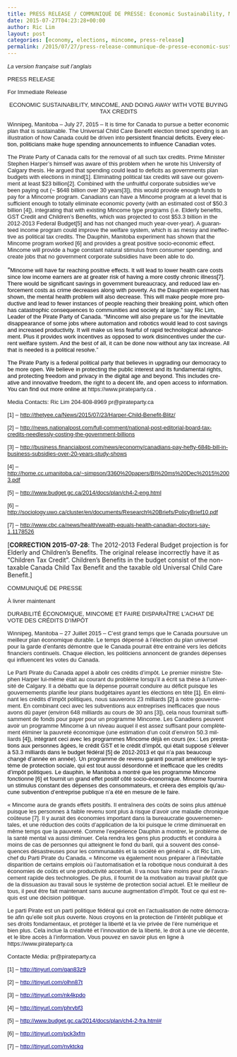 ```yaml
---
title: PRESS RELEASE / COMMUNIQUÉ DE PRESSE: Economic Sustainability, Mincome, and Doing Away with Vote Buying Tax Credits / Durabilité Économique, Mincome Et Faire Disparaître L’achat De Vote Des Crédits D’impôt
date: 2015-07-27T04:23:28+00:00
author: Ric Lim
layout: post
categories: [economy, elections, mincome, press-release]
permalink: /2015/07/27/press-release-communique-de-presse-economic-sustainability-mincome-and-doing-away-with-vote-buying-tax-credits-durabilite-economique-mincome-et-faire-disparaitre-lachat-de-vote-des-cr/
---
```

<p class="western" lang="en-US">
  <span style="font-family: Verdana,sans-serif;" face="Verdana, sans-serif"><span style="font-size: small;" size="2"><i>La version française suit l&#8217;anglais<br /> </i></span></span>
</p>

<p class="western" lang="en-US">
  <span style="font-family: Verdana,sans-serif;" face="Verdana, sans-serif"><span style="font-size: small;" size="2">PRESS RELEASE</span></span>
</p>

<p class="western" lang="en-US">
  <span style="font-family: Verdana,sans-serif;" face="Verdana, sans-serif"><span style="font-size: small;" size="2">For Immediate Release</span></span>
</p>

<p class="western" align="CENTER" lang="en-US">
  <span style="font-family: Verdana,sans-serif;" face="Verdana, sans-serif"><span style="font-size: small;" size="2">ECONOMIC SUSTAINABILITY, MINCOME, AND DOING AWAY WITH VOTE BUYING TAX CREDITS</span></span>
</p>

<p class="western" lang="en-US">
  <span style="font-family: Verdana,sans-serif;" face="Verdana, sans-serif"><span style="font-size: small;" size="2">Winnipeg, Manitoba – July 27, 2015 – It is time for Canada to pursue a better economic plan that is sustainable. The Universal Child Care Benefit election timed spending is an illustration of how Canada could be driven into<span style="color: #ff3333;" color="#ff3333"> </span><span style="color: #000000;" color="#000000"> persistent financial deficits. Every election, politicians make huge spending announcements to influence Canadian votes. </span></span></span>
</p>

<p class="western" lang="en-US">
  <span style="font-family: Verdana,sans-serif;" face="Verdana, sans-serif"><span style="font-size: small;" size="2">The Pirate Party of Canada calls for the removal of all such tax credits. Prime Minister Stephen Harper&#8217;s himself was aware of this problem when he wrote his University of Calgary thesis. He argued that spending could lead to deficits as governments plan budgets with elections in mind[1]. Eliminating political tax credits will save our government at least $23 billion[2]. Combined with the unfruitful corporate subsidies we&#8217;ve been paying out (~ $648 billion over 30 years[3]), this would provide enough funds to pay for a Mincome program. Canadians can have a Mincome program at a level that is sufficient enough to totally eliminate economic poverty (with an estimated cost of $50.3 billion [4]), integrating that with existing Mincome type programs (i.e. Elderly benefits, GST Credit and Children&#8217;s Benefits, which was projected to cost $53.3 billion in the 2012-2013 Federal Budget[5] and has not changed much year-over-year). A guaranteed income program could improve the welfare system, which is as messy and ineffective as political tax credits. The Dauphin, Manitoba experiment has shown that the Mincome program worked [6] and provides a great positive socio-economic effect. Mincome will provide a huge constant natural stimulus from consumer spending, and create jobs that no government corporate subsidies have been able to do. </span></span>
</p>

<p class="western" lang="en-US">
  <span style="color: #000000;" color="#000000">“</span><span style="font-family: Verdana,sans-serif;" face="Verdana, sans-serif"><span style="font-size: small;" size="2"><span style="color: #000000;" color="#000000">Mincome will have far reaching positive effects. It will lead to lower health care costs since low income earners are at greater risk of having a more costly chronic illness[7]. There would be significant savings in government bureaucracy, and reduced law enforcement costs as crime decreases along with poverty. As the Dauphin experiment has shown, the mental health problem will also decrease. This will make people more productive and lead to fewer instances of people reaching their breaking point, which often has catastrophic consequences to communities and society at large.” say Ric Lim, Leader of the Pirate Party of Canada. “Mincome will also prepare us for the inevitable disappearance of some jobs where automation and robotics would lead to cost savings and increased productivity. It will make us less fearful of rapid technological advancement. Plus it provides work incentives as opposed to work disincentives under the current welfare system. And the best of all, it can be done now without any tax increase. All that is needed is a political resolve.</span>”</span></span>
</p>

<p class="western" lang="en-US">
  <span style="font-family: Verdana,sans-serif;" face="Verdana, sans-serif"><span style="font-size: small;" size="2"><span style="color: #000000;" color="#000000">The Pirate Party is a federal political party that believes in upgrading our democracy to be more open. We believe in protecting the public interest and its fundamental rights, and protecting freedom and privacy in the digital age and beyond. This includes creative and innovative freedom, the right to a decent life, and open access to information. You can find out more online at</span> https://www.pirateparty.ca .</span></span>
</p>

<p class="western" lang="en-US">
  <span style="font-family: Verdana,sans-serif;" face="Verdana, sans-serif"><span style="font-size: small;" size="2"><span>Media Contacts: Ric Lim 204-808-8969 pr@pirateparty.ca </span></span></span>
</p>

<p class="western" lang="en-US">
  <span style="font-family: Verdana,sans-serif;" face="Verdana, sans-serif"><span style="font-size: small;" size="2">[1] &#8211; </span></span><span style="color: #000080;" color="#000080"><span lang="zxx"><u><a class="western" href="http://thetyee.ca/News/2015/07/23/Harper-Child-Benefit-Blitz/"><span style="font-family: Verdana,sans-serif;" face="Verdana, sans-serif"><span style="font-size: small;" size="2">http://thetyee.ca/News/2015/07/23/Harper-Child-Benefit-Blitz/</span></span></a></u></span></span>
</p>

<p class="western" lang="en-US">
  <span style="font-family: Verdana,sans-serif;" face="Verdana, sans-serif"><span style="font-size: small;" size="2">[2] &#8211; </span></span><span style="color: #000080;" color="#000080"><span lang="zxx"><u><a class="western" href="http://news.nationalpost.com/full-comment/national-post-editorial-board-tax-credits-needlessly-costing-the-government-billions"><span style="font-family: Verdana,sans-serif;" face="Verdana, sans-serif"><span style="font-size: small;" size="2">http://news.nationalpost.com/full-comment/national-post-editorial-board-tax-credits-needlessly-costing-the-government-billions</span></span></a></u></span></span>
</p>

<p class="western" lang="en-US">
  <span style="font-family: Verdana,sans-serif;" face="Verdana, sans-serif"><span style="font-size: small;" size="2">[3] – </span></span><span style="color: #000080;" color="#000080"><span lang="zxx"><u><a class="western" href="http://business.financialpost.com/news/economy/canadians-pay-hefty-684b-bill-in-business-subsidies-over-20-years-study-shows"><span style="font-family: Verdana,sans-serif;" face="Verdana, sans-serif"><span style="font-size: small;" size="2">http://business.financialpost.com/news/economy/canadians-pay-hefty-684b-bill-in-business-subsidies-over-20-years-study-shows</span></span></a></u></span></span><span style="font-family: Verdana,sans-serif;" face="Verdana, sans-serif"><span style="font-size: small;" size="2"> </span></span>
</p>

<p class="western" lang="en-US">
  <span style="font-family: Verdana,sans-serif;" face="Verdana, sans-serif"><span style="font-size: small;" size="2">[4] – </span></span><span style="color: #000080;" color="#000080"><span lang="zxx"><u><a class="western" href="http://home.cc.umanitoba.ca/~simpson/3360%20papers/BI%20ms%20Dec%2015%2003.pdf"><span style="font-family: Verdana,sans-serif;" face="Verdana, sans-serif"><span style="font-size: small;" size="2">http://home.cc.umanitoba.ca/~simpson/3360%20papers/BI%20ms%20Dec%2015%2003.pdf</span></span></a></u></span></span>
</p>

<p class="western" lang="en-US">
  <span style="font-family: Verdana,sans-serif;" face="Verdana, sans-serif"><span style="font-size: small;" size="2">[5] &#8211; </span></span><span style="color: #000080;" color="#000080"><span lang="zxx"><u><a class="western" href="http://www.budget.gc.ca/2014/docs/plan/ch4-2-eng.html"><span style="font-family: Verdana,sans-serif;" face="Verdana, sans-serif"><span style="font-size: small;" size="2">http://www.budget.gc.ca/2014/docs/plan/ch4-2-eng.html</span></span></a></u></span></span><span style="font-family: Verdana,sans-serif;" face="Verdana, sans-serif"><span style="font-size: small;" size="2"> </span></span>
</p>

<p class="western" lang="en-US">
  <span style="font-family: Verdana,sans-serif;" face="Verdana, sans-serif"><span style="font-size: small;" size="2">[6] – </span></span><span style="color: #000080;" color="#000080"><span lang="zxx"><u><a class="western" href="http://sociology.uwo.ca/cluster/en/documents/Research%20Briefs/PolicyBrief10.pdf"><span style="font-family: Verdana,sans-serif;" face="Verdana, sans-serif"><span style="font-size: small;" size="2">http://sociology.uwo.ca/cluster/en/documents/Research%20Briefs/PolicyBrief10.pdf</span></span></a></u></span></span>
</p>

<p class="western" lang="en-US">
  <span style="font-family: Verdana,sans-serif;" face="Verdana, sans-serif"><span style="font-size: small;" size="2">[7] – <span style="color: #000080;" color="#000080"><span lang="zxx"><u><a class="western" href="http://www.cbc.ca/news/health/wealth-equals-health-canadian-doctors-say-1.1178526">http://www.cbc.ca/news/health/wealth-equals-health-canadian-doctors-say-1.1178526</a></u></span></span></span></span>
</p>

<p class="western" lang="en-US">
  [<strong>CORRECTION 2015-07-28</strong>: The 2012-2013 Federal Budget projection is for Elderly and Children&#8217;s Benefits. The original release incorrectly have it as &#8220;Children Tax Credit&#8221;. Children&#8217;s Benefits in the budget consist of the non-taxable Canada Child Tax Benefit and the taxable old Universal Child Care Benefit.]
</p>

<p lang="fr-CA">
  <span style="font-family: Verdana,sans-serif;" face="Verdana, sans-serif"><span style="font-size: small;" size="2">COMMUNIQUÉ DE PRESSE</span></span>
</p>

<p lang="fr-CA">
  <span style="font-family: Verdana,sans-serif;" face="Verdana, sans-serif"><span style="font-size: small;" size="2">À livrer maintenant</span></span>
</p>

<p lang="fr-CA">
  <span style="font-family: Verdana,sans-serif;" face="Verdana, sans-serif"><span style="font-size: small;" size="2">DURABILITÉ ÉCONOMIQUE, MINCOME ET FAIRE DISPARAÎTRE L’ACHAT DE VOTE DES CRÉDITS D’IMPÔT</span></span>
</p>

<p lang="fr-CA">
  <span style="font-family: Verdana,sans-serif;" face="Verdana, sans-serif"><span style="font-size: small;" size="2">Winnipeg, Manitoba – 27 Juillet 2015 – C’est grand temps que le Canada poursuive un meilleur plan économique durable. Le temps dépensé à l’élection du plan universel pour la garde d’enfants démontre que le Canada pourrait être entrainé vers les déficits financiers continuels. Chaque élection, les politiciens annoncent de grandes dépenses qui influencent les votes du Canada.</span></span>
</p>

<p lang="fr-CA">
  <span style="font-family: Verdana,sans-serif;" face="Verdana, sans-serif"><span style="font-size: small;" size="2">Le Parti Pirate du Canada appel à abolir ces crédits d’impôt. Le premier ministre Stephen Harper lui-même était au courant du problème lorsqu’il a écrit sa thèse à l’université de Calgary. Il a débattu que la dépense pourrait conduire au déficit puisque les gouvernements planifie leur plans budgétaires ayant les élections en tête <span style="color: #000000;" color="#000000">[1]. </span>En éliminant les crédits d’impôt politiques, nous sauverons 23 milliards <span style="color: #000000;" color="#000000">[2]</span> à notre gouvernement. En combinant ceci avec les subventions aux entreprises inefficaces que nous avons dû payer (environ 648 milliards au cours de 30 ans [3]), cela nous fournirait suffisamment de fonds pour payer pour un programme Mincome. Les Canadiens peuvent avoir un programme Mincome à un niveau auquel il est assez suffisant pour complètement éliminer la pauvreté économique (une estimation d’un coût d’environ 50.3 milliards<span style="color: #000000;" color="#000000"> [4]), intégrant ceci avec les programmes Mincome déjà en cours (ex.: Les prestations aux personnes âgées, le crédit GST et le crédit d’impôt, qui était supposé s’élever à 53.3 milliards dans le budget fédéral [5] de 2012-2013 et qui n’a pas beaucoup changé d’année en année). Un programme de revenu garanti pourrait améliorer le système de protection sociale, qui est tout aussi désordonné et inefficace que les crédits d’impôt politiques. Le dauphin, le Manitoba a montré que les programme Mincome fonctionne [6] et fournit un grand effet positif côté socio-économique. Mincome fournira un stimulus constant des dépenses des consommateurs, et créera des emplois qu’aucune subvention d’entreprise publique n’a été en mesure de le faire.</span></span></span>
</p>

<p lang="fr-CA">
  <span style="font-family: Verdana,sans-serif;" face="Verdana, sans-serif"><span style="font-size: small;" size="2">« Mincome aura de grands effets positifs. Il entraînera des coûts de soins plus atténué puisque les personnes à faible revenu sont plus à risque d’avoir une maladie chronique coûteuse [7]. Il y aurait des économies important dans la bureaucratie gouvernementales, et une réduction des coûts d’application de la loi puisque le crime diminuerait en même temps que la pauvreté. Comme l’expérience Dauphin a montrer, le problème de la santé mental va aussi diminuer. Cela rendra les gens plus productifs et conduira à moins de cas de personnes qui atteignent le fond du baril, qui a souvent des conséquences désastreuses pour les communautés et la société en général », dit Ric Lim, chef du Parti Pirate du Canada. « Mincome va également nous préparer à l’inévitable disparition de certains emplois où l’automatisation et la robotique nous conduirait à des économies de coûts et une productivité accentué. Il va nous faire moins peur de l’avancement rapide des technologies. De plus, il fournit de la motivation au travail plutôt que de la dissuasion au travail sous le système de protection social actuel. Et le meilleur de tous, il peut être fait maintenant sans aucune augmentation d’impôt. Tout ce qui est requis est une décision politique.</span></span>
</p>

<p lang="fr-CA">
  <span style="font-family: Verdana,sans-serif;" face="Verdana, sans-serif"><span style="font-size: small;" size="2">Le parti Pirate est un parti politique fédéral qui croit en l’actualisation de notre démocratie afin qu’elle soit plus ouverte. Nous croyons en la protection de l’intérêt publique et ses droits fondamentaux, et protéger la liberté et la vie privée de l’ère numérique et bien plus. Cela inclue la créativité et l’innovation de la liberté, le droit à une vie décente, et le libre accès à l’information. Vous pouvez en savoir plus en ligne à https://www.pirateparty.ca</span></span>
</p>

<p class="western" lang="en-US">
  <span style="font-family: Verdana,sans-serif;" face="Verdana, sans-serif"><span style="font-size: small;" size="2"><span>Contacte Média: pr@pirateparty.ca </span></span></span>
</p>

<p class="western" lang="en-US">
  <span style="font-family: Verdana,sans-serif;" face="Verdana, sans-serif"><span style="font-size: small;" size="2">[1] &#8211; </span></span><span style="color: #000080;" color="#000080"><span lang="zxx"><u><span style="font-family: Verdana,sans-serif;" face="Verdana, sans-serif"><span style="font-size: small;" size="2">http://tinyurl.com/qan83z9</span></span></u></span></span>
</p>

<p class="western" lang="en-US">
  <span style="font-family: Verdana,sans-serif;" face="Verdana, sans-serif"><span style="font-size: small;" size="2">[2] &#8211; </span></span><span style="color: #000080;" color="#000080"><span lang="zxx"><u><span style="font-family: Verdana,sans-serif;" face="Verdana, sans-serif"><span style="font-size: small;" size="2">http://tinyurl.com/olhn87t</span></span></u></span></span>
</p>

<p class="western" lang="en-US">
  <span style="font-family: Verdana,sans-serif;" face="Verdana, sans-serif"><span style="font-size: small;" size="2">[3] – </span></span><span style="color: #000080;" color="#000080"><span lang="zxx"><u><span style="font-family: Verdana,sans-serif;" face="Verdana, sans-serif"><span style="font-size: small;" size="2">http://tinyurl.com/nk4kpdo</span></span></u></span></span><span style="font-family: Verdana,sans-serif;" face="Verdana, sans-serif"><span style="font-size: small;" size="2"> </span></span>
</p>

<p class="western" lang="en-US">
  <span style="font-family: Verdana,sans-serif;" face="Verdana, sans-serif"><span style="font-size: small;" size="2">[4] – </span></span><span style="color: #000080;" color="#000080"><span lang="zxx"><u><span style="font-family: Verdana,sans-serif;" face="Verdana, sans-serif"><span style="font-size: small;" size="2">http://tinyurl.com/phrvbf3</span></span></u></span></span>
</p>

<p class="western" lang="en-US">
  <span style="font-family: Verdana,sans-serif;" face="Verdana, sans-serif"><span style="font-size: small;" size="2">[5] &#8211; </span></span><span style="color: #000080;" color="#000080"><span lang="zxx"><u><span style="font-family: Verdana,sans-serif;" face="Verdana, sans-serif"><span style="font-size: small;" size="2">http://www.budget.gc.ca/2014/docs/plan/ch4-2-fra.html#</span></span></u></span></span><span style="font-family: Verdana,sans-serif;" face="Verdana, sans-serif"><span style="font-size: small;" size="2"> </span></span>
</p>

<p class="western" lang="en-US">
  <span style="font-family: Verdana,sans-serif;" face="Verdana, sans-serif"><span style="font-size: small;" size="2">[6] – </span></span><span style="color: #000080;" color="#000080"><span lang="zxx"><u><span style="font-family: Verdana,sans-serif;" face="Verdana, sans-serif"><span style="font-size: small;" size="2">http://tinyurl.com/pck3xfm</span></span></u></span></span>
</p>

<p class="western" lang="en-US">
  <span style="font-family: Verdana,sans-serif;" face="Verdana, sans-serif"><span style="font-size: small;" size="2">[7] – <span style="color: #000080;" color="#000080"><span lang="zxx"><u>http://tinyurl.com/nvktckq</u></span></span></span></span>
</p>

<p class="western" lang="en-US">